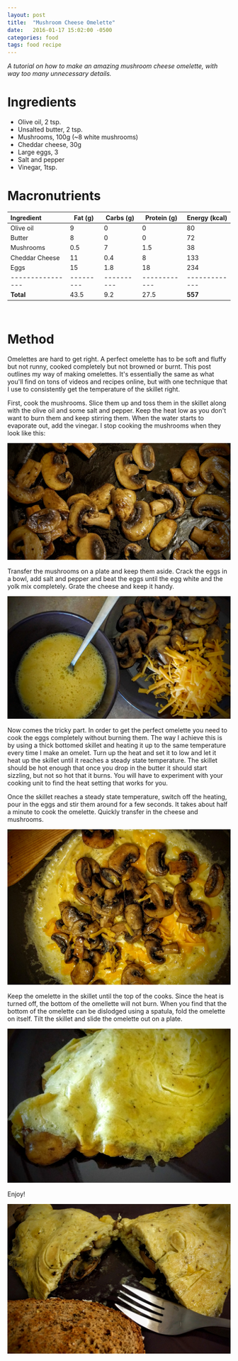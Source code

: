 ```yaml
---
layout: post
title:  "Mushroom Cheese Omelette"
date:   2016-01-17 15:02:00 -0500
categories: food
tags: food recipe
---
```

*A tutorial on how to make an amazing mushroom cheese omelette, with way too
many unnecessary details.*

# Ingredients
- Olive oil, 2 tsp.
- Unsalted butter, 2 tsp.
- Mushrooms, 100g (~8 white mushrooms)
- Cheddar cheese, 30g
- Large eggs, 3
- Salt and pepper
- Vinegar, 1tsp.

# Macronutrients

|Ingredient      |Fat (g)  |Carbs (g) |Protein (g) |Energy (kcal)|
|:---------------|---------|----------|------------|-------------|
| Olive oil      |9        |0         |0           |80           |
| Butter         |8        |0         |0           |72           |
| Mushrooms      |0.5      |7         |1.5         |38           |
| Cheddar Cheese |11       |0.4       |8           |133          |
| Eggs           |15       |1.8       |18          |234          |
|----------------|---------|----------|------------|-------------|
| **Total**      |43.5     |9.2       |27.5        |**557**      |

<br>

# Method

Omelettes are hard to get right. A perfect omelette has to be soft and fluffy
but not runny, cooked completely but not browned or burnt. This post outlines
my way of making omelettes. It's essentially the same as what you'll find on
tons of videos and recipes online, but with one technique that I use to
consistently get the temperature of the skillet right.

First, cook the mushrooms. Slice them up and toss them in the skillet along with
the olive oil and some salt and pepper. Keep the heat low as you don't want to
burn them and keep stirring them. When the water starts to evaporate out, add
the vinegar. I stop cooking the mushrooms when they look like this:

![Mushrooms](/assets/mushroom-cheese-omelette/mushrooms.jpg)

Transfer the mushrooms on a plate and keep them aside. Crack the eggs in a bowl,
add salt and pepper and beat the eggs until the egg white and the yolk
mix completely. Grate the cheese and keep it handy.

![All ingredients ready](/assets/mushroom-cheese-omelette/all_ready.jpg)

Now comes the tricky part. In order to get the perfect omelette you need to
cook the eggs completely without burning them. The way I achieve this
is by using a thick bottomed skillet and heating it up to the same
temperature every time I make an omelet. Turn up the heat and set it to low
and let it heat up the skillet until it reaches a steady state temperature.
The skillet should be hot enough that once you drop in the butter it should
start sizzling, but not so hot that it burns. You will have to experiment
with your cooking unit to find the heat setting that works for you.

Once the skillet reaches a steady state temperature, switch off the heating,
pour in the eggs and stir them around for a few seconds. It takes about
half a minute to cook the omelette. Quickly transfer in the cheese and
mushrooms.

![Omelette ready](/assets/mushroom-cheese-omelette/omelette_ready_on_pan.jpg)

Keep the omelette in the skillet until the top of the cooks. Since the heat is
turned off, the bottom of the omellette will not burn. When you find that the
bottom of the omelette can be dislodged using a spatula, fold the omelette
on itself. Tilt the skillet and slide the omelette out on a plate.

![Folded omelette](/assets/mushroom-cheese-omelette/folded_omelette.jpg)

Enjoy!

![Cut out omelette](/assets/mushroom-cheese-omelette/omelette_cut_out.jpg)
